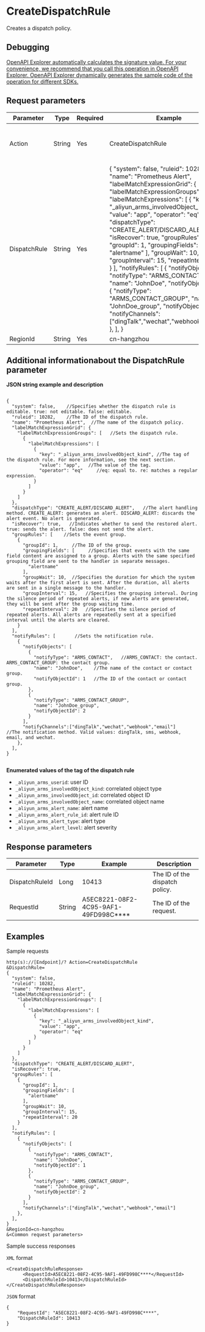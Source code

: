 # CreateDispatchRule

Creates a dispatch policy.

## Debugging

[OpenAPI Explorer automatically calculates the signature value. For your convenience, we recommend that you call this operation in OpenAPI Explorer. OpenAPI Explorer dynamically generates the sample code of the operation for different SDKs.](https://api.aliyun.com/#product=ARMS&api=CreateDispatchRule&type=RPC&version=2019-08-08)

## Request parameters

|Parameter|Type|Required|Example|Description|
|---------|----|--------|-------|-----------|
|Action|String|Yes|CreateDispatchRule|The operation that you want to perform. Set the value to CreateDispatchRule. |
|DispatchRule|String|Yes|\{ "system": false, "ruleid": 10282, "name": "Prometheus Alert", "labelMatchExpressionGrid": \{ "labelMatchExpressionGroups": \[ \{ "labelMatchExpressions": \[ \{ "key": "\_aliyun\_arms\_involvedObject\_kind", "value": "app", "operator": "eq" \} \] \} \] \}, "dispatchType": "CREATE\_ALERT/DISCARD\_ALERT", "isRecover": true, "groupRules": \[ \{ "groupId": 1, "groupingFields": \[ "alertname" \], "groupWait": 10, "groupInterval": 15, "repeatInterval": 20 \} \], "notifyRules": \[ \{ "notifyObjects": \[ \{ "notifyType": "ARMS\_CONTACT", "name": "JohnDoe", "notifyObjectId": 1 \}, \{ "notifyType": "ARMS\_CONTACT\_GROUP", "name": "JohnDoe\_group", "notifyObjectId": 2 \} \], "notifyChannels":\["dingTalk","wechat","webhook","email"\] \}, \], \}|The dispatch rule configuration. The value is a JSON-formatted string. For more information about this parameter, see the following **additional information about the DispatchRule parameter**. |
|RegionId|String|Yes|cn-hangzhou|The ID of the region. |

## Additional information**about the DispatchRule** parameter

**JSON string example and description**

```

{
  "system": false,    //Specifies whether the dispatch rule is editable. true: not editable. false: editable.
  "ruleid": 10282,    //The ID of the dispatch rule.
  "name": "Prometheus Alert",  //The name of the dispatch policy.
  "labelMatchExpressionGrid": {
    "labelMatchExpressionGroups": [   //Sets the dispatch rule.
      {
        "labelMatchExpressions": [
          {
            "key": "_aliyun_arms_involvedObject_kind", //The tag of the dispatch rule. For more information, see the next section.
            "value": "app",   //The value of the tag.
            "operator": "eq"     //eq: equal to. re: matches a regular expression.
          }
        ]
      }
    ]
  },
  "dispatchType": "CREATE_ALERT/DISCARD_ALERT",   //The alert handling method. CREATE_ALERT: generates an alert. DISCARD_ALERT: discards the alert event. No alert is generated.
  "isRecover": true,   //Indicates whether to send the restored alert. true: sends the alert. false: does not send the alert.
  "groupRules": [    //Sets the event group.
    {
      "groupId": 1,     //The ID of the group.
      "groupingFields": [     //Specifies that events with the same field content are assigned to a group. Alerts with the same specified grouping field are sent to the handler in separate messages.
        "alertname"
      ],
      "groupWait": 10,  //Specifies the duration for which the system waits after the first alert is sent. After the duration, all alerts are sent in a single message to the handler.
      "groupInterval": 15,   //Specifies the grouping interval. During the silence period of repeated alerts, if new alerts are generated, they will be sent after the group waiting time.
      "repeatInterval": 20   //Specifies the silence period of repeated alerts. All alerts are repeatedly sent at a specified interval until the alerts are cleared.
    }
  ],
  "notifyRules": [       //Sets the notification rule.
    {
      "notifyObjects": [
        {
          "notifyType": "ARMS_CONTACT",   //ARMS_CONTACT: the contact. ARMS_CONTACT_GROUP: the contact group.
          "name": "JohnDoe",    //The name of the contact or contact group.
          "notifyObjectId": 1   //The ID of the contact or contact group.
        },
        {
          "notifyType": "ARMS_CONTACT_GROUP",
          "name": "JohnDoe_group",
          "notifyObjectId": 2
        }
      ],
      "notifyChannels":["dingTalk","wechat","webhook","email"]    //The notification method. Valid values: dingTalk, sms, webhook, email, and wechat.
    },
  ],
}
            
```

**Enumerated values of the tag of the dispatch rule**

-   `_aliyun_arms_userid`: user ID
-   `_aliyun_arms_involvedObject_kind`: correlated object type
-   `_aliyun_arms_involvedObject_id`: correlated object ID
-   `_aliyun_arms_involvedObject_name`: correlated object name
-   `_aliyun_arms_alert_name`: alert name
-   `_aliyun_arms_alert_rule_id`: alert rule ID
-   `_aliyun_arms_alert_type`: alert type
-   `_aliyun_arms_alert_level`: alert severity

## Response parameters

|Parameter|Type|Example|Description|
|---------|----|-------|-----------|
|DispatchRuleId|Long|10413|The ID of the dispatch policy. |
|RequestId|String|A5EC8221-08F2-4C95-9AF1-49FD998C\*\*\*\*|The ID of the request. |

## Examples

Sample requests

```
http(s)://[Endpoint]/? Action=CreateDispatchRule
&DispatchRule=
{
  "system": false,
  "ruleid": 10282,
  "name": "Prometheus Alert",
  "labelMatchExpressionGrid": {
    "labelMatchExpressionGroups": [
      {
        "labelMatchExpressions": [
          {
            "key": "_aliyun_arms_involvedObject_kind",
            "value": "app",
            "operator": "eq"
          }
        ]
      }
    ]
  },
  "dispatchType": "CREATE_ALERT/DISCARD_ALERT",
  "isRecover": true,
  "groupRules": [
    {
      "groupId": 1,
      "groupingFields": [
        "alertname"
      ],
      "groupWait": 10,
      "groupInterval": 15,
      "repeatInterval": 20
    }
  ],
  "notifyRules": [
    {
      "notifyObjects": [
        {
          "notifyType": "ARMS_CONTACT",
          "name": "JohnDoe",
          "notifyObjectId": 1
        },
        {
          "notifyType": "ARMS_CONTACT_GROUP",
          "name": "JohnDoe_group",
          "notifyObjectId": 2
        }
      ],
      "notifyChannels":["dingTalk","wechat","webhook","email"]
    },
  ],
}
&RegionId=cn-hangzhou
&<Common request parameters>
```

Sample success responses

`XML` format

```
<CreateDispatchRuleResponse>
      <RequestId>A5EC8221-08F2-4C95-9AF1-49FD998C****</RequestId>
      <DispatchRuleId>10413</DispatchRuleId>
</CreateDispatchRuleResponse>
```

`JSON` format

```
{
    "RequestId": "A5EC8221-08F2-4C95-9AF1-49FD998C****",
    "DispatchRuleId": 10413
}
```

